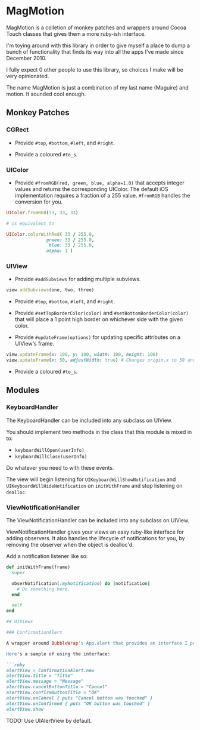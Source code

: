 # MagMotion

MagMotion is a colletion of monkey patches and wrappers around Cocoa Touch classes that gives them a more ruby-ish interface.

I'm toying around with this library in order to give myself a place to dump a bunch of functionality that finds its way into all the apps I've made since December 2010.

I fully expect 0 other people to use this library, so choices I make will be very opinionated.

The name MagMotion is just a combination of my last name (Maguire) and motion. It sounded cool enough.

## Monkey Patches

### CGRect

- Provide `#top`, `#bottom`, `#left`, and `#right`.

- Provide a coloured `#to_s`.

### UIColor

- Provide `#fromRGB(red, green, blue, alpha=1.0)` that accepts integer values and returns the corresponding UIColor. The default iOS implementation requires a fraction of a 255 value. `#fromRGB` handles the conversion for you.

```ruby
UIColor.fromRGB(33, 33, 33)

# is equivalent to

UIColor.colorWithRed( 33 / 255.0,
               green: 33 / 255.0,
                blue: 33 / 255.0,
               alpha: 1 )
```

### UIView

- Provide `#addSubviews` for adding multiple subviews.

```ruby
view.addSubviews(one, two, three)
```

- Provide `#top`, `#bottom`, `#left`, and `#right`.

- Provide `#setTopBorderColor(color)` and `#setBottomBorderColor(color)` that will place a 1 point high border on whichever side with the given color.

- Provide `#updateFrame(options)` for updating specific attributes on a UIView's frame.

```ruby
view.updateFrame(x: 100, y: 100, width: 100, height: 100)
view.updateFrame(x: 50, adjustWidth: true) # Changes origin.x to 50 and size.width to 150
```

- Provide a coloured `#to_s`.

## Modules

### KeyboardHandler

The KeyboardHandler can be included into any subclass on UIView.

You should implement two methods in the class that this module is mixed in to:

- `keyboardWillOpen(userInfo)`
- `keyboardWillClose(userInfo)`

Do whatever you need to with these events.

The view will begin listening for `UIKeyboardWillShowNotification` and `UIKeyboardWillHideNotification` on `initWithFrame` and stop listening on `dealloc`.

### ViewNotificationHandler

The ViewNotificationHandler can be included into any subclass on UIView.

ViewNotificationHandler gives your views an easy ruby-like interface for adding observers. It also handles the lifecycle of notifications for you, by removing the observer when the object is dealloc'd.

Add a notification listener like so:

```ruby
def initWithFrame(frame)
  super

  obserNotification(:myNotification) do |notification|
    # Do something here.
  end

  self
end

## UIViews

### ConfirmationAlert

A wrapper around BubbleWrap's App.alert that provides an interface I prefer for showing Confirmation Alerts.

Here's a sample of using the interface:

```ruby
alertView = ConfirmationAlert.new
alertView.title = "Title"
alertView.message = "Message"
alertView.cancelButtonTitle = "Cancel"
alertView.confirmButtonTitle = "OK"
alertView.onCancel { puts "Cancel button was touched" }
alertView.onConfirmed { puts "OK button was touched" }
alertView.show
```

TODO: Use UIAlertView by default.